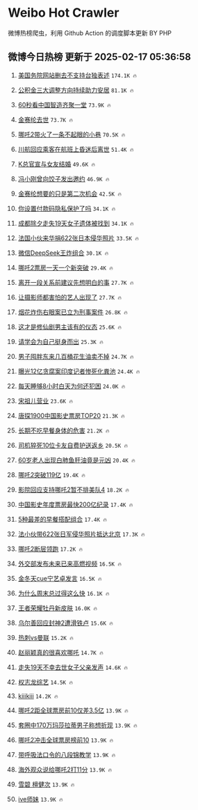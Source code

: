 # Weibo Hot Crawler 



微博热榜爬虫，利用 Github Action 的调度脚本更新 BY PHP 


## 微博今日热榜 更新于 2025-02-17 05:36:58 
1. [美国务院网站删去不支持台独表述](https://s.weibo.com/weibo?q=%23%E7%BE%8E%E5%9B%BD%E5%8A%A1%E9%99%A2%E7%BD%91%E7%AB%99%E5%88%A0%E5%8E%BB%E4%B8%8D%E6%94%AF%E6%8C%81%E5%8F%B0%E7%8B%AC%E8%A1%A8%E8%BF%B0%23&t=31&band_rank=1&Refer=top) `174.1K 🔥` 

1. [公积金三大调整方向持续助力安居](https://s.weibo.com/weibo?q=%23%E5%85%AC%E7%A7%AF%E9%87%91%E4%B8%89%E5%A4%A7%E8%B0%83%E6%95%B4%E6%96%B9%E5%90%91%E6%8C%81%E7%BB%AD%E5%8A%A9%E5%8A%9B%E5%AE%89%E5%B1%85%23&t=31&band_rank=2&Refer=top) `81.1K 🔥` 

1. [60秒看中国智造齐聚一堂](https://s.weibo.com/weibo?q=%2360%E7%A7%92%E7%9C%8B%E4%B8%AD%E5%9B%BD%E6%99%BA%E9%80%A0%E9%BD%90%E8%81%9A%E4%B8%80%E5%A0%82%23&t=31&band_rank=3&Refer=top) `73.9K 🔥` 

1. [金赛纶去世](https://s.weibo.com/weibo?q=%23%E9%87%91%E8%B5%9B%E7%BA%B6%E5%8E%BB%E4%B8%96%23&t=31&band_rank=4&Refer=top) `73.7K 🔥` 

1. [哪吒2带火了一条不起眼的小巷](https://s.weibo.com/weibo?q=%23%E5%93%AA%E5%90%922%E5%B8%A6%E7%81%AB%E4%BA%86%E4%B8%80%E6%9D%A1%E4%B8%8D%E8%B5%B7%E7%9C%BC%E7%9A%84%E5%B0%8F%E5%B7%B7%23&t=31&band_rank=5&Refer=top) `70.5K 🔥` 

1. [川航回应乘客在航班上昏迷后离世](https://s.weibo.com/weibo?q=%23%E5%B7%9D%E8%88%AA%E5%9B%9E%E5%BA%94%E4%B9%98%E5%AE%A2%E5%9C%A8%E8%88%AA%E7%8F%AD%E4%B8%8A%E6%98%8F%E8%BF%B7%E5%90%8E%E7%A6%BB%E4%B8%96%23&t=31&band_rank=6&Refer=top) `51.4K 🔥` 

1. [K总官宣与女友结婚](https://s.weibo.com/weibo?q=%23K%E6%80%BB%E5%AE%98%E5%AE%A3%E4%B8%8E%E5%A5%B3%E5%8F%8B%E7%BB%93%E5%A9%9A%23&t=31&band_rank=7&Refer=top) `49.6K 🔥` 

1. [冯小刚曾向饺子发出邀约](https://s.weibo.com/weibo?q=%23%E5%86%AF%E5%B0%8F%E5%88%9A%E6%9B%BE%E5%90%91%E9%A5%BA%E5%AD%90%E5%8F%91%E5%87%BA%E9%82%80%E7%BA%A6%23&t=31&band_rank=8&Refer=top) `46.9K 🔥` 

1. [金赛纶想要的只是第二次机会](https://s.weibo.com/weibo?q=%23%E9%87%91%E8%B5%9B%E7%BA%B6%E6%83%B3%E8%A6%81%E7%9A%84%E5%8F%AA%E6%98%AF%E7%AC%AC%E4%BA%8C%E6%AC%A1%E6%9C%BA%E4%BC%9A%23&t=31&band_rank=9&Refer=top) `42.5K 🔥` 

1. [你设置付款码隐私保护了吗](https://s.weibo.com/weibo?q=%23%E4%BD%A0%E8%AE%BE%E7%BD%AE%E4%BB%98%E6%AC%BE%E7%A0%81%E9%9A%90%E7%A7%81%E4%BF%9D%E6%8A%A4%E4%BA%86%E5%90%97%23&t=31&band_rank=10&Refer=top) `34.1K 🔥` 

1. [成都除夕走失19天女子遗体被找到](https://s.weibo.com/weibo?q=%23%E6%88%90%E9%83%BD%E9%99%A4%E5%A4%95%E8%B5%B0%E5%A4%B119%E5%A4%A9%E5%A5%B3%E5%AD%90%E9%81%97%E4%BD%93%E8%A2%AB%E6%89%BE%E5%88%B0%23&t=31&band_rank=11&Refer=top) `34.1K 🔥` 

1. [法国小伙来华捐622张日本侵华照片](https://s.weibo.com/weibo?q=%23%E6%B3%95%E5%9B%BD%E5%B0%8F%E4%BC%99%E6%9D%A5%E5%8D%8E%E6%8D%90622%E5%BC%A0%E6%97%A5%E6%9C%AC%E4%BE%B5%E5%8D%8E%E7%85%A7%E7%89%87%23&t=31&band_rank=12&Refer=top) `33.5K 🔥` 

1. [微信DeepSeek王炸组合](https://s.weibo.com/weibo?q=%23%E5%BE%AE%E4%BF%A1DeepSeek%E7%8E%8B%E7%82%B8%E7%BB%84%E5%90%88%23&t=31&band_rank=13&Refer=top) `30.1K 🔥` 

1. [哪吒2票房一天一个新突破](https://s.weibo.com/weibo?q=%E5%93%AA%E5%90%922%E7%A5%A8%E6%88%BF%E4%B8%80%E5%A4%A9%E4%B8%80%E4%B8%AA%E6%96%B0%E7%AA%81%E7%A0%B4&t=31&band_rank=14&Refer=top) `29.4K 🔥` 

1. [离开一段关系前建议先想明白的事](https://s.weibo.com/weibo?q=%23%E7%A6%BB%E5%BC%80%E4%B8%80%E6%AE%B5%E5%85%B3%E7%B3%BB%E5%89%8D%E5%BB%BA%E8%AE%AE%E5%85%88%E6%83%B3%E6%98%8E%E7%99%BD%E7%9A%84%E4%BA%8B%23&t=31&band_rank=15&Refer=top) `27.7K 🔥` 

1. [让摄影师都害怕的艺人出现了](https://s.weibo.com/weibo?q=%E8%AE%A9%E6%91%84%E5%BD%B1%E5%B8%88%E9%83%BD%E5%AE%B3%E6%80%95%E7%9A%84%E8%89%BA%E4%BA%BA%E5%87%BA%E7%8E%B0%E4%BA%86&t=31&band_rank=16&Refer=top) `27.7K 🔥` 

1. [烟花炸伤右眼案已立为刑事案件](https://s.weibo.com/weibo?q=%23%E7%83%9F%E8%8A%B1%E7%82%B8%E4%BC%A4%E5%8F%B3%E7%9C%BC%E6%A1%88%E5%B7%B2%E7%AB%8B%E4%B8%BA%E5%88%91%E4%BA%8B%E6%A1%88%E4%BB%B6%23&t=31&band_rank=17&Refer=top) `26.8K 🔥` 

1. [这才是修仙剧男主该有的仪态](https://s.weibo.com/weibo?q=%E8%BF%99%E6%89%8D%E6%98%AF%E4%BF%AE%E4%BB%99%E5%89%A7%E7%94%B7%E4%B8%BB%E8%AF%A5%E6%9C%89%E7%9A%84%E4%BB%AA%E6%80%81&t=31&band_rank=18&Refer=top) `25.6K 🔥` 

1. [请学会为自己挺身而出](https://s.weibo.com/weibo?q=%23%E8%AF%B7%E5%AD%A6%E4%BC%9A%E4%B8%BA%E8%87%AA%E5%B7%B1%E6%8C%BA%E8%BA%AB%E8%80%8C%E5%87%BA%23&t=31&band_rank=19&Refer=top) `25.3K 🔥` 

1. [男子囤胖东来几百桶花生油卖不掉](https://s.weibo.com/weibo?q=%23%E7%94%B7%E5%AD%90%E5%9B%A4%E8%83%96%E4%B8%9C%E6%9D%A5%E5%87%A0%E7%99%BE%E6%A1%B6%E8%8A%B1%E7%94%9F%E6%B2%B9%E5%8D%96%E4%B8%8D%E6%8E%89%23&t=31&band_rank=20&Refer=top) `24.7K 🔥` 

1. [曝光12亿贪腐案印度记者惨死化粪池](https://s.weibo.com/weibo?q=%23%E6%9B%9D%E5%85%8912%E4%BA%BF%E8%B4%AA%E8%85%90%E6%A1%88%E5%8D%B0%E5%BA%A6%E8%AE%B0%E8%80%85%E6%83%A8%E6%AD%BB%E5%8C%96%E7%B2%AA%E6%B1%A0%23&t=31&band_rank=21&Refer=top) `24.4K 🔥` 

1. [每天睡够8小时白天为何还犯困](https://s.weibo.com/weibo?q=%23%E6%AF%8F%E5%A4%A9%E7%9D%A1%E5%A4%9F8%E5%B0%8F%E6%97%B6%E7%99%BD%E5%A4%A9%E4%B8%BA%E4%BD%95%E8%BF%98%E7%8A%AF%E5%9B%B0%23&t=31&band_rank=22&Refer=top) `24.0K 🔥` 

1. [宋祖儿营业](https://s.weibo.com/weibo?q=%E5%AE%8B%E7%A5%96%E5%84%BF%E8%90%A5%E4%B8%9A&t=31&band_rank=23&Refer=top) `23.6K 🔥` 

1. [唐探1900中国影史票房TOP20](https://s.weibo.com/weibo?q=%23%E5%94%90%E6%8E%A21900%E4%B8%AD%E5%9B%BD%E5%BD%B1%E5%8F%B2%E7%A5%A8%E6%88%BFTOP20%23&t=31&band_rank=24&Refer=top) `21.3K 🔥` 

1. [长期不吃早餐身体的危害](https://s.weibo.com/weibo?q=%E9%95%BF%E6%9C%9F%E4%B8%8D%E5%90%83%E6%97%A9%E9%A4%90%E8%BA%AB%E4%BD%93%E7%9A%84%E5%8D%B1%E5%AE%B3&t=31&band_rank=25&Refer=top) `21.2K 🔥` 

1. [司机猝死10位卡友自费护送返乡](https://s.weibo.com/weibo?q=%23%E5%8F%B8%E6%9C%BA%E7%8C%9D%E6%AD%BB10%E4%BD%8D%E5%8D%A1%E5%8F%8B%E8%87%AA%E8%B4%B9%E6%8A%A4%E9%80%81%E8%BF%94%E4%B9%A1%23&t=31&band_rank=26&Refer=top) `20.5K 🔥` 

1. [60岁老人出现白肺鱼肝油竟是元凶](https://s.weibo.com/weibo?q=%2360%E5%B2%81%E8%80%81%E4%BA%BA%E5%87%BA%E7%8E%B0%E7%99%BD%E8%82%BA%E9%B1%BC%E8%82%9D%E6%B2%B9%E7%AB%9F%E6%98%AF%E5%85%83%E5%87%B6%23&t=31&band_rank=27&Refer=top) `20.4K 🔥` 

1. [哪吒2突破119亿](https://s.weibo.com/weibo?q=%23%E5%93%AA%E5%90%922%E7%AA%81%E7%A0%B4119%E4%BA%BF%23&t=31&band_rank=28&Refer=top) `19.4K 🔥` 

1. [影院回应支持哪吒2暂不排美队4](https://s.weibo.com/weibo?q=%23%E5%BD%B1%E9%99%A2%E5%9B%9E%E5%BA%94%E6%94%AF%E6%8C%81%E5%93%AA%E5%90%922%E6%9A%82%E4%B8%8D%E6%8E%92%E7%BE%8E%E9%98%9F4%23&t=31&band_rank=29&Refer=top) `18.2K 🔥` 

1. [中国影史年度票房最快200亿纪录](https://s.weibo.com/weibo?q=%23%E4%B8%AD%E5%9B%BD%E5%BD%B1%E5%8F%B2%E5%B9%B4%E5%BA%A6%E7%A5%A8%E6%88%BF%E6%9C%80%E5%BF%AB200%E4%BA%BF%E7%BA%AA%E5%BD%95%23&t=31&band_rank=30&Refer=top) `17.4K 🔥` 

1. [5种最差的早餐搭配组合](https://s.weibo.com/weibo?q=%235%E7%A7%8D%E6%9C%80%E5%B7%AE%E7%9A%84%E6%97%A9%E9%A4%90%E6%90%AD%E9%85%8D%E7%BB%84%E5%90%88%23&t=31&band_rank=31&Refer=top) `17.4K 🔥` 

1. [法小伙带622张日军侵华照片抵达北京](https://s.weibo.com/weibo?q=%23%E6%B3%95%E5%B0%8F%E4%BC%99%E5%B8%A6622%E5%BC%A0%E6%97%A5%E5%86%9B%E4%BE%B5%E5%8D%8E%E7%85%A7%E7%89%87%E6%8A%B5%E8%BE%BE%E5%8C%97%E4%BA%AC%23&t=31&band_rank=32&Refer=top) `17.3K 🔥` 

1. [哪吒2断层领跑](https://s.weibo.com/weibo?q=%23%E5%93%AA%E5%90%922%E6%96%AD%E5%B1%82%E9%A2%86%E8%B7%91%23&t=31&band_rank=33&Refer=top) `17.2K 🔥` 

1. [外交部发布未来已来高燃视频](https://s.weibo.com/weibo?q=%23%E5%A4%96%E4%BA%A4%E9%83%A8%E5%8F%91%E5%B8%83%E6%9C%AA%E6%9D%A5%E5%B7%B2%E6%9D%A5%E9%AB%98%E7%87%83%E8%A7%86%E9%A2%91%23&t=31&band_rank=34&Refer=top) `16.5K 🔥` 

1. [金冬天cue宁艺卓发言](https://s.weibo.com/weibo?q=%23%E9%87%91%E5%86%AC%E5%A4%A9cue%E5%AE%81%E8%89%BA%E5%8D%93%E5%8F%91%E8%A8%80%23&t=31&band_rank=35&Refer=top) `16.5K 🔥` 

1. [为什么周末总过得这么快](https://s.weibo.com/weibo?q=%23%E4%B8%BA%E4%BB%80%E4%B9%88%E5%91%A8%E6%9C%AB%E6%80%BB%E8%BF%87%E5%BE%97%E8%BF%99%E4%B9%88%E5%BF%AB%23&t=31&band_rank=36&Refer=top) `16.1K 🔥` 

1. [王者荣耀牡丹新皮肤](https://s.weibo.com/weibo?q=%23%E7%8E%8B%E8%80%85%E8%8D%A3%E8%80%80%E7%89%A1%E4%B8%B9%E6%96%B0%E7%9A%AE%E8%82%A4%23&t=31&band_rank=37&Refer=top) `16.0K 🔥` 

1. [乌尔善回应封神2遭滑铁卢](https://s.weibo.com/weibo?q=%23%E4%B9%8C%E5%B0%94%E5%96%84%E5%9B%9E%E5%BA%94%E5%B0%81%E7%A5%9E2%E9%81%AD%E6%BB%91%E9%93%81%E5%8D%A2%23&t=31&band_rank=38&Refer=top) `15.6K 🔥` 

1. [热刺vs曼联](https://s.weibo.com/weibo?q=%23%E7%83%AD%E5%88%BAvs%E6%9B%BC%E8%81%94%23&t=31&band_rank=39&Refer=top) `15.2K 🔥` 

1. [赵丽颖真的很喜欢哪吒](https://s.weibo.com/weibo?q=%23%E8%B5%B5%E4%B8%BD%E9%A2%96%E7%9C%9F%E7%9A%84%E5%BE%88%E5%96%9C%E6%AC%A2%E5%93%AA%E5%90%92%23&t=31&band_rank=40&Refer=top) `14.7K 🔥` 

1. [走失19天不幸去世女子父亲发声](https://s.weibo.com/weibo?q=%23%E8%B5%B0%E5%A4%B119%E5%A4%A9%E4%B8%8D%E5%B9%B8%E5%8E%BB%E4%B8%96%E5%A5%B3%E5%AD%90%E7%88%B6%E4%BA%B2%E5%8F%91%E5%A3%B0%23&t=31&band_rank=41&Refer=top) `14.6K 🔥` 

1. [权志龙综艺](https://s.weibo.com/weibo?q=%E6%9D%83%E5%BF%97%E9%BE%99%E7%BB%BC%E8%89%BA&t=31&band_rank=42&Refer=top) `14.5K 🔥` 

1. [kiiikiii](https://s.weibo.com/weibo?q=kiiikiii&t=31&band_rank=43&Refer=top) `14.2K 🔥` 

1. [哪吒2距全球票房前10仅差3.5亿](https://s.weibo.com/weibo?q=%23%E5%93%AA%E5%90%922%E8%B7%9D%E5%85%A8%E7%90%83%E7%A5%A8%E6%88%BF%E5%89%8D10%E4%BB%85%E5%B7%AE3.5%E4%BA%BF%23&t=31&band_rank=44&Refer=top) `13.9K 🔥` 

1. [套圈中170万玛莎拉蒂男子称想折现](https://s.weibo.com/weibo?q=%23%E5%A5%97%E5%9C%88%E4%B8%AD170%E4%B8%87%E7%8E%9B%E8%8E%8E%E6%8B%89%E8%92%82%E7%94%B7%E5%AD%90%E7%A7%B0%E6%83%B3%E6%8A%98%E7%8E%B0%23&t=31&band_rank=45&Refer=top) `13.9K 🔥` 

1. [哪吒2冲击全球票房榜前10](https://s.weibo.com/weibo?q=%23%E5%93%AA%E5%90%922%E5%86%B2%E5%87%BB%E5%85%A8%E7%90%83%E7%A5%A8%E6%88%BF%E6%A6%9C%E5%89%8D10%23&t=31&band_rank=46&Refer=top) `13.9K 🔥` 

1. [带呼吸法口令的八段锦教学](https://s.weibo.com/weibo?q=%23%E5%B8%A6%E5%91%BC%E5%90%B8%E6%B3%95%E5%8F%A3%E4%BB%A4%E7%9A%84%E5%85%AB%E6%AE%B5%E9%94%A6%E6%95%99%E5%AD%A6%23&t=31&band_rank=47&Refer=top) `13.9K 🔥` 

1. [海外观众说给哪吒2打11分](https://s.weibo.com/weibo?q=%23%E6%B5%B7%E5%A4%96%E8%A7%82%E4%BC%97%E8%AF%B4%E7%BB%99%E5%93%AA%E5%90%922%E6%89%9311%E5%88%86%23&t=31&band_rank=48&Refer=top) `13.9K 🔥` 

1. [雪碧 檀健次](https://s.weibo.com/weibo?q=%E9%9B%AA%E7%A2%A7%20%E6%AA%80%E5%81%A5%E6%AC%A1&t=31&band_rank=49&Refer=top) `13.9K 🔥` 

1. [ive师妹](https://s.weibo.com/weibo?q=ive%E5%B8%88%E5%A6%B9&t=31&band_rank=50&Refer=top) `13.9K 🔥` 

